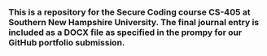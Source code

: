 ### This is a repository for the Secure Coding course CS-405 at Southern New Hampshire University.  The final journal entry is included as a DOCX file as specified in the prompy for our GitHub portfolio submission.
